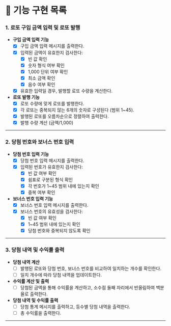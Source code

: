 # 📝 기능 구현 목록

### 1. 로또 구입 금액 입력 및 로또 발행

- **구입 금액 입력 기능**
    - [x] 구입 금액 입력 메시지를 출력한다.
    - [x] 입력된 금액이 유효한지 검사한다:
        - [x] 빈 값 확인
        - [x] 숫자 형식 여부 확인
        - [x] 1,000 단위 여부 확인
        - [x] 최소 금액 확인
        - [x] 음수 여부 확인
    - [x] 유효한 입력일 경우, 발행할 로또 수량을 계산한다.

- **로또 발행 기능**
    - [x] 로또 수량에 맞게 로또를 발행한다.
    - [x] 각 로또는 중복되지 않는 6개의 숫자로 구성된다 (범위 1~45).
    - [x] 발행된 로또를 오름차순으로 정렬하여 출력한다.
    - [x] 발행 수량 계산 (금액/1,000)

---

### 2. 당첨 번호와 보너스 번호 입력

- **당첨 번호 입력 기능**
    - [x] 당첨 번호 입력 메시지를 출력한다.
    - [x] 입력된 번호가 유효한지 검사한다:
        - [x] 빈 값 여부 확인
        - [x] 쉼표로 구분된 형식 확인
        - [x] 각 번호가 1~45 범위 내에 있는지 확인
        - [x] 중복 여부 확인

- **보너스 번호 입력 기능**
    - [x] 보너스 번호 입력 메시지를 출력한다.
    - [x] 보너스 번호의 유효성을 검사한다:
        - [x] 빈 값 여부 확인
        - [x] 1~45 범위 내에 있는지 확인
        - [x] 당첨 번호와 중복되지 않도록 확인

---

### 3. 당첨 내역 및 수익률 출력

- **당첨 내역 계산**
    - [ ] 발행된 로또와 당첨 번호, 보너스 번호를 비교하여 일치하는 개수를 확인한다.
    - [ ] 일치 개수에 따라 당첨 내역을 업데이트한다.

- **수익률 계산 및 출력**
    - [ ] 당첨된 금액을 통해 수익률을 계산하고, 소수점 둘째 자리에서 반올림하여 백분율로 출력한다.

- **당첨 내역 및 수익률 출력**
    - [ ] 당첨 통계 메시지를 출력하고, 등수별 당첨 내역을 출력한다.
    - [ ] 총 수익률을 출력한다.

---


